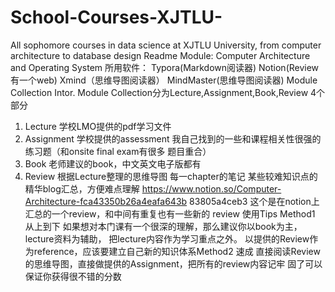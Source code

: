 # School-Courses-XJTLU-
All sophomore courses in data science at XJTLU University, from computer architecture to database design
Readme
Module: Computer Architecture and Operating System
所用软件：
Typora(Markdown阅读器)
Notion(Review有一个web)
Xmind（思维导图阅读器）
MindMaster(思维导图阅读器)
Module Collection Intor.
Module Collection分为Lecture,Assignment,Book,Review 4个部分
1. Lecture
学校LMO提供的pdf学习文件
2. Assignment
学校提供的assessment
我自己找到的一些和课程相关性很强的练习题（和onsite final exam有很多
题目重合）
3. Book
老师建议的book，中文英文电子版都有
4. Review
根据Lecture整理的思维导图
每一chapter的笔记
某些较难知识点的精华blog汇总，方便难点理解
https://www.notion.so/Computer-Architecture-fca43350b26a4eafa643b
83805a4ceb3
这个是在notion上汇总的一个review，和中间有重复也有一些新的
review
使用Tips
Method1 从上到下
如果想对本门课有一个很深的理解，那么建议你以book为主，lecture资料为辅助，
把lecture内容作为学习重点之外。
以提供的Review作为reference，应该要建立自己新的知识体系Method2 速成
直接阅读Review的思维导图，直接做提供的Assignment，把所有的review内容记牢
固了可以保证你获得很不错的分数
